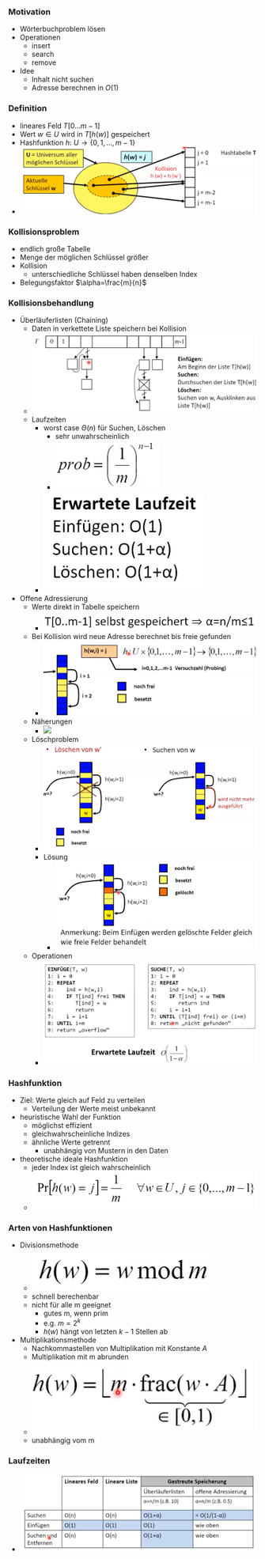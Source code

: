 ### Motivation
+ Wörterbuchproblem lösen
+ Operationen
	+ insert
	+ search
	+ remove
+ Idee
	+ Inhalt nicht suchen
	+ Adresse berechnen in $O(1)$

### Definition
+ lineares Feld $T[0...m-1]$
+ Wert $w∈U$ wird in $T[h(w)]$ gespeichert
+ Hashfunktion $h:$ $U→\{0,1,...,m-1\}$
+ ![](Pasted%20image%2020221113105055.png)

### Kollisionsproblem
+ endlich große Tabelle
+ Menge der möglichen Schlüssel größer
+ Kollision
	+ unterschiedliche Schlüssel haben denselben Index
+ Belegungsfaktor $\alpha=\frac{m}{n}$

### Kollisionsbehandlung
+ Überläuferlisten (Chaining)
	+ Daten in verkettete Liste speichern bei Kollision
	+ ![](Pasted%20image%2020221113111059.png)
	+ Laufzeiten
		+ worst case $Θ(n)$ für Suchen, Löschen
			+ sehr unwahrscheinlich
			+ ![](Pasted%20image%2020221113111441.png)
		+ ![](Pasted%20image%2020221113111156.png)
+ Offene Adressierung
	+ Werte direkt in Tabelle speichern
		+ ![](Pasted%20image%2020221113112247.png)
	+ Bei Kollision wird neue Adresse berechnet bis freie gefunden
		+ ![](Pasted%20image%2020221113112344.png)
	+ Näherungen
		+ ![](Pasted%20image%2020221113112524.png)
	+ Löschproblem
		+ ![](Pasted%20image%2020221113113048.png)
		+ Lösung
			+ ![](Pasted%20image%2020221113113114.png)
	+ Operationen
		+ ![](Pasted%20image%2020221113113151.png)

### Hashfunktion
+ Ziel: Werte gleich auf Feld zu verteilen
	+ Verteilung der Werte meist unbekannt
+ heuristische Wahl der Funktion
	+ möglichst effizient
	+ gleichwahrscheinliche Indizes
	+ ähnliche Werte getrennt
		+ unabhängig von Mustern in den Daten
+ theoretische ideale Hashfunktion
	+ jeder Index ist gleich wahrscheinlich
	+ ![](Pasted%20image%2020221113105721.png)

### Arten von Hashfunktionen
+ Divisionsmethode
	+ ![](Pasted%20image%2020221113105906.png)
	+ schnell berechenbar
	+ nicht für alle m geeignet
		+ gutes m, wenn prim
		+ e.g. $m=2^k$
		+ $h(w)$ hängt von letzten $k-1$ Stellen ab
+ Multiplikationsmethode
	+ Nachkommastellen von Multiplikation mit Konstante $A$
	+ Multiplikation mit m abrunden
	+ ![](Pasted%20image%2020221113110623.png)
	+ unabhängig vom m

### Laufzeiten
+ ![](Pasted%20image%2020221113113249.png)